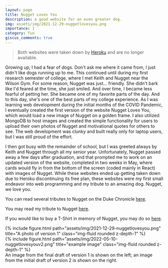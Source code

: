 ```yaml
---
layout: page
title: Nugget Loves You
description: a good website for an even greater dog.
img: assets/img/2021-12-29-nuggetlovesyou.png
importance: 1
category: fun
giscus_comments: true
---
```


> Both websites were taken down by [Heroku](https://help.heroku.com/X5OE6BCA/heroku-18-end-of-life-faq) and are no longer available. 

Growing up, I had a fear of dogs. Don't ask me where it came from, I just didn't like dogs running up to me. This continued until during my first research semester of college, where I met Keith and Nugget near the Wilson Gym. For some reason, Nugget was just... friendly. She didn't bark like I'd feared at the time, she just smiled. And over time, I became less fearful of petting her. She became one of my favorite parts of the day. And to this day, she's one of the best parts of my college experience. As I was learning web development during the initial months of the COVID Pandemic, I eventually created the first version of the website Nugget Loves You, which would load a new image of Nugget on a golden frame. I also utilized MongoDB to host images and created the simple functionality for users to upload their own photos of Nugget and motivational quotes for others to see. The web development was clunky and built really only for laptop users, but I was still proud of the effort.

I then got busy with the remainder of school, but I was greeted always by Keith and Nugget through all my senior year. Unfortunately, Nugget passed away a few days after graduation, and that prompted me to work on an updated version of the website, completed in two weeks in May, where cards would fly in from the bottom of the screen (coded mainly in React) with images of Nugget. While these websites ended up getting taken down due to Heroku discontinuing its free plan, these websites were my first small endeavor into web programming and my tribute to an amazing dog. Nugget, we love you.

You can read several tributes to Nugget on the Duke Chronicle [here](https://www.dukechronicle.com/article/2022/05/duke-university-tributes-to-nugget-keith-upchurch).

You may read my tribute to Nugget [here](https://www.dukechronicle.com/article/2022/05/daniel-hwang-tribute-to-nugget-keith-upchurch).

If you would like to buy a T-Shirt in memory of Nugget, you may do so [here](https://www.redbubble.com/i/t-shirt/Nugget-Memorial-Shirt-by-klgraywill/120939460.WFLAH).



<div class="row">
    <div class="col-sm mt-6 mt-md-0">
        {% include figure.html path="assets/img/2021-12-29-nuggetlovesyou.png" title="A photo of version 1" class="img-fluid rounded z-depth-1" %}
    </div>
    <div class="col-sm mt-6 mt-md-0">
        {% include figure.html path="assets/img/2022-05-10-nuggetlovesyouv2.png" title="example image" class="img-fluid rounded z-depth-1" %}
    </div>
</div>
<div class="caption">
    An image from the final draft of version 1 is shown on the left; an image from the initial draft of version 2 is shown on the right.
</div>

